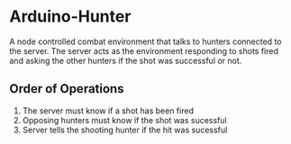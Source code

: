 Arduino-Hunter
==============
A node controlled combat environment that talks to hunters connected to the server. The server acts as the environment responding to shots fired and asking the other hunters if the shot was successful or not.

Order of Operations
-------------------
1. The server must know if a shot has been fired
2. Opposing hunters must know if the shot was sucessful
3. Server tells the shooting hunter if the hit was sucessful
